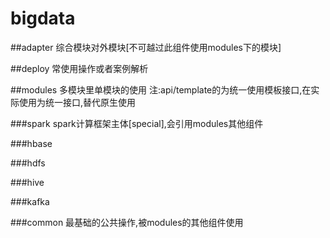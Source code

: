 # bigdata

##adapter
    综合模块对外模块[不可越过此组件使用modules下的模块]

##deploy
    常使用操作或者案例解析

##modules
    多模块里单模块的使用
        注:api/template的为统一使用模板接口,在实际使用为统一接口,替代原生使用

###spark
    spark计算框架主体[special],会引用modules其他组件

###hbase
    
###hdfs
    
###hive
    
###kafka

###common
    最基础的公共操作,被modules的其他组件使用
    
    